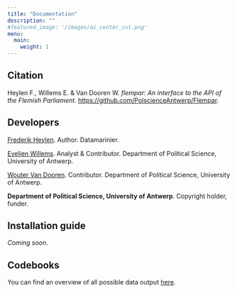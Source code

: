 ```yaml
---
title: "Documentation"
description: ""
#featured_image: '/images/ai_center_cut.png'
menu:
  main:
    weight: 1
---
```


## Citation
Heylen F., Willems E. & Van Dooren W. *flempar: An interface to the API of the Flemish Parliament*. https://github.com/PolscienceAntwerp/Flempar. 

## Developers
[Frederik Heylen](https://datamarinier.be/team.html). Author. Datamarinier.

[Evelien Willems](https://evelienwillems.be/). Analyst & Contributor. Department of Political Science, University of Antwerp.

[Wouter Van Dooren](https://www.woutervandooren.eu/). Contributor. Department of Political Science, University of Antwerp.

**Department of Political Science, University of Antwerp**. Copyright holder, funder.

## Installation guide

*Coming soon*. 

## Codebooks

You can find an overview of all possible data output  [here](https://docs.google.com/spreadsheets/d/1x4E3nK1ymuOqAB37y0n1XBFF5GbsJ58CJoZvdqmA70c/edit?usp=sharing). 

